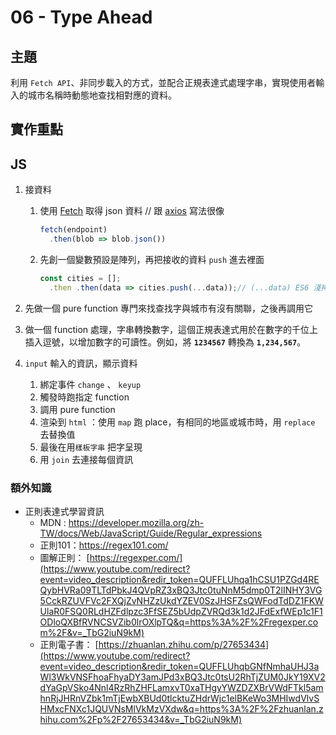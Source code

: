 # 06 - Type Ahead

## 主題
利用 `Fetch API`、非同步載入的方式，並配合正規表達式處理字串，實現使用者輸入的城市名稱時動態地查找相對應的資料。

## 實作重點

## JS

1. 接資料
    1. 使用 [Fetch](https://developer.mozilla.org/en-US/docs/Web/API/Fetch_API/Using_Fetch) 取得 json 資料 // 跟 [axios](https://github.com/axios/axios) 寫法很像
        
        ```jsx
        fetch(endpoint)
          .then(blob => blob.json())
        ```
        
    2. 先創一個變數預設是陣列，再把接收的資料 `push` 進去裡面
        
        ```jsx
        const cities = [];
          .then .then(data => cities.push(...data));// (...data) ES6 淺拷貝
        ```
        
2. 先做一個 pure function 專門來找查找字與城市有沒有關聯，之後再調用它
3. 做一個 function 處理，字串轉換數字，這個正規表達式用於在數字的千位上插入逗號，以增加數字的可讀性。例如，將 **`1234567`** 轉換為 **`1,234,567`**。
4. `input` 輸入的資訊，顯示資料
    1. 綁定事件 `change` 、 `keyup` 
    2. 觸發時跑指定 function
    3. 調用 pure function
    4. 渲染到 `html` ：使用 `map` 跑 place，有相同的地區或城市時，用 `replace` 去替換值
    5. 最後在用`樣板字串` 把字呈現
    6. 用 `join` 去連接每個資訊

### 額外知識

- 正則表達式學習資訊
    - MDN : https://developer.mozilla.org/zh-TW/docs/Web/JavaScript/Guide/Regular_expressions
    - 正則101：https://regex101.com/
    - 圖解正則： [https://regexper.com/](https://www.youtube.com/redirect?event=video_description&redir_token=QUFFLUhqa1hCSU1PZGd4REQybHVRa09TLTdPbkJ4QVpRZ3xBQ3Jtc0tuNnM5dmp0T2lINHY3VG5CckRZUVFVc2FXQjZvNHZzUkdYZEV0SzJHSFZsQWFodTdDZ1FKWUlaR0FSQ0RLdHZFdlpzc3FfSEZ5bUdpZVRQd3k1d2JFdExfWEp1c1F1ODloQXBfRVNCSVZib0lrOXlpTQ&q=https%3A%2F%2Fregexper.com%2F&v=_TbG2iuN9kM)
    - 正則電子書： [https://zhuanlan.zhihu.com/p/27653434](https://www.youtube.com/redirect?event=video_description&redir_token=QUFFLUhqbGNfNmhaUHJ3aWl3WkVNSFhoaFhyaDY3amJPd3xBQ3Jtc0tsU2RhTjZUM0JkY19XV2dYaGpVSko4Nnl4RzRhZHFLamxvT0xaTHgyYWZDZXBrVWdFTkl5amhnRjJHRnVZbk1mTjEwbXBUd0tlcktuZHdrWjc1elBKeWo3MHIwdVlvSHMxcFNXc1JQUVNsMlVkMzVXdw&q=https%3A%2F%2Fzhuanlan.zhihu.com%2Fp%2F27653434&v=_TbG2iuN9kM)